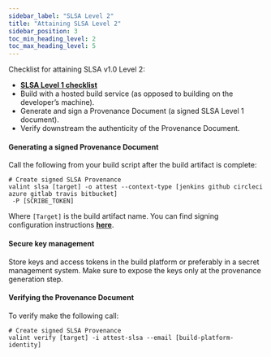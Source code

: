 ```yaml
---
sidebar_label: "SLSA Level 2"
title: "Attaining SLSA Level 2"
sidebar_position: 3
toc_min_heading_level: 2
toc_max_heading_level: 5
---
```


Checklist for attaining SLSA v1.0 Level 2:
* **[SLSA Level 1 checklist](slsa-lvl-1)**
* Build with a hosted build service (as opposed to building on the developer’s machine).
* Generate and sign a Provenance Document (a signed SLSA Level 1 document).
* Verify downstream the authenticity of the Provenance Document.

#### Generating a signed Provenance Document

Call the following from your build script after the build artifact is complete:
```
# Create signed SLSA Provenance
valint slsa [target] -o attest --context-type [jenkins github circleci azure gitlab travis bitbucket] 
 -P [SCRIBE_TOKEN]
```
Where `[Target]` is the build artifact name. You can find signing configuration instructions **[here](../../guides/enforcing-sdlc-policy)**.

#### Secure key management​

Store keys and access tokens in the build platform or preferably in a secret management system. Make sure to expose the keys only at the provenance generation step.

#### Verifying the Provenance Document
To verify make the following call:
```
# Create signed SLSA Provenance
valint verify [target] -i attest-slsa --email [build-platform-identity]
```
